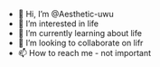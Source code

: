 - 👋 Hi, I’m @Aesthetic-uwu
- 👀 I’m interested in life
- 🌱 I’m currently learning about life
- 💞️ I’m looking to collaborate on lifr
- 📫 How to reach me - not important

<!---
Aesthetic-uwu/Aesthetic-uwu is a ✨ special ✨ repository because its `README.md` (this file) appears on your GitHub profile.
You can click the Preview link to take a look at your changes.
--->
